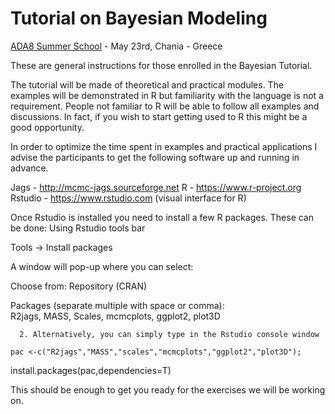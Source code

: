 # Tutorial on Bayesian Modeling
[ADA8 Summer School](http://ada8.cosmostat.org) - May 23rd, Chania - Greece

These are general instructions for those enrolled in the Bayesian Tutorial. 

The tutorial will be made of theoretical and practical modules. 
The examples will be demonstrated in R but familiarity with the language is not a requirement.
People not familiar to R will be able to follow all examples and discussions.
In fact, if you wish to start getting used to R this might be a good opportunity.

In order to optimize the time spent in examples and practical applications I advise the participants to get the following software up and running in advance.

Jags		-	 http://mcmc-jags.sourceforge.net
R     		-	https://www.r-project.org  
Rstudio 	-	https://www.rstudio.com   (visual interface for R)

Once Rstudio is installed you need to install a few R packages. 
These can be done:
 Using Rstudio tools bar

Tools -> Install packages

A window will pop-up where you can select:

Choose from: 	 Repository (CRAN)

Packages (separate multiple with space or comma):  
R2jags, MASS, Scales, mcmcplots, ggplot2, plot3D 

      2. Alternatively, you can simply type in the Rstudio console window

 	pac <-c("R2jags","MASS","scales","mcmcplots","ggplot2","plot3D");
install.packages(pac,dependencies=T)

This should be enough to get you ready for the exercises we will be working on. 

